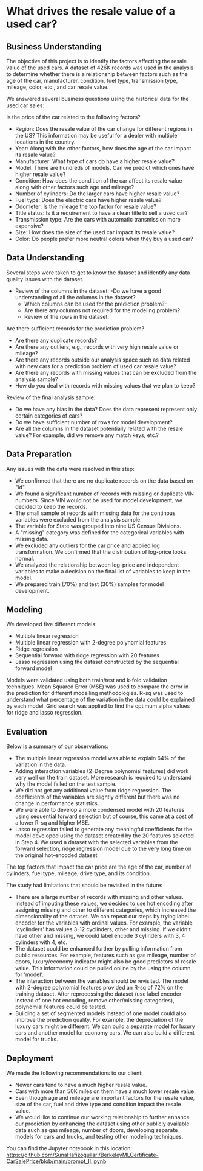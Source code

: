 # What drives the resale value of a used car?

## Business Understanding
The objective of this project is to identify the factors affecting the resale value of the used cars. A dataset of 426K records was used in the analysis to determine whether there is a relationship between factors such as the age of the car, manufacturer, condition, fuel type, transmission type, mileage, color, etc., and car resale value.

We answered several business questions using the historical data for the used car sales:

Is the price of the car related to the following factors?
- Region: Does the resale value of the car change for different regions in the US? This information may be useful for a dealer with multiple locations in the country.
- Year: Along with the other factors, how does the age of the car impact its resale value?
- Manufacturer: What type of cars do have a higher resale value?
- Model: There are hundreds of models. Can we predict which ones have higher resale value?
- Condition: How does the condition of the car affect its resale value along with other factors such age and mileage?
- Number of cylinders: Do the larger cars have higher resale value?
- Fuel type: Does the electric cars have higher resale value?
- Odometer: Is the mileage the top factor for resale value?
- Title status: Is it a requirement to have a clean title to sell a used car?
- Transmission type: Are the cars with automatic transmission more expensive?
- Size: How does the size of the used car impact its resale value?
- Color: Do people prefer more neutral colors when they buy a used car?

## Data Understanding
Several steps were taken to get to know the dataset and identify any data quality issues with the dataset.
- Review of the columns in the dataset:
  -Do we have a good understanding of all the columns in the dataset?
  - Which columns can be used for the prediction problem?-
  - Are there any columns not required for the modeling problem?
  - Review of the rows in the dataset:

Are there sufficient records for the prediction problem?
- Are there any duplicate records?
- Are there any outliers, e.g., records with very high resale value or mileage?
- Are there any records outside our analysis space such as data related with new cars for a prediction problem of used car resale value?
- Are there any records with missing values that can be excluded from the analysis sample?
- How do you deal with records with missing values that we plan to keep?

Review of the final analysis sample:
- Do we have any bias in the data? Does the data represent represent only certain categories of cars?
- Do we have sufficient number of rows for model development?
- Are all the columns in the dataset potentially related with the resale value? For example, did we remove any match keys, etc.?

## Data Preparation
Any issues with the data were resolved in this step:
- We confirmed that there are no duplicate records on the data based on "id".
- We found a significant number of records with missing or duplicate VIN numbers. Since VIN would not be used for model development, we decided to keep the records.
- The small sample of records with missing data for the continous variables were excluded from the analysis sample.
- The variable for State was grouped into nine US Census Divisions.
- A "missing" category was defined for the categorical variables with missing data.
- We excluded any outliers for the car price and applied log transformation. We confirmed that the distribution of log-price looks normal.
- We analyzed the relationship between log-price and independent variables to make a decision on the final list of variables to keep in the model.
- We prepared train (70%) and test (30%) samples for model development.

## Modeling
We developed five different models:
- Multiple linear regression
- Multiple linear regression with 2-degree polynomial features
- Ridge regression
- Sequential forward with ridge regression with 20 features
- Lasso regression using the dataset constructed by the sequential forward model

Models were validated using both train/test and k-fold validation techniques. Mean Squared Error (MSE) was used to compare the error in the prediction for different modelling methodologies. R-sq was used to understand what percentage of the variation in the data could be explained by each model. Grid search was applied to find the optimum alpha values for ridge and lasso regression. 

## Evaluation
Below is a summary of our observations:
- The multiple linear regression model was able to explain 64% of the variation in the data.
- Adding interaction variables (2-Degree polynomial features) did work very well on the train dataset. More research is required to understand why the model failed on the test sample.
- We did not get any additional value from ridge regression. The coefficients of the variables are slightly different but there was no change in performance statistics.
- We were able to develop a more condensed model with 20 features using sequential forward selection but of course, this came at a cost of a lower R-sq and higher MSE.
- Lasso regression failed to generate any meaningful coefficients for the model developed using the dataset created by the 20 features selected in Step 4. We used a dataset with the selected variables from the forward selection, ridge regression model due to the very long time on the original hot-encoded dataset

The top factors that impact the car price are the age of the car, number of cylinders, fuel type, mileage, drive type, and its condition.

The study had limitations that should be revisited in the future:
- There are a large number of records with missing and other values. Instead of imputing these values, we decided to use hot encoding after assigning missing and other to different categories, which increased the dimensionality of the dataset. We can repeat our steps by trying label encoder for the variables with ordinal values. For example, the variable 'cyclinders' has values 3-12 cyclinders, other and missing. If we didn't have other and missing, we could label encode 3 cylinders with 3, 4 cylinders with 4, etc.
- The dataset could be enhanced further by pulling information from public resources. For example, features such as gas mileage, number of doors, luxury/economy indicator might also be good predictors of resale value. This information could be pulled online by the using the column for 'model'.
- The interaction between the variables should be revisited. The model with 2-degree polynomial features provided an R-sq of 72% on the training dataset. After reprocessing the dataset (use label encoder instead of one hot encoding, remove other/missing categories), polynomial features could be tested.
- Building a set of segmented models instead of one model could also improve the prediction quality. For example, the depreciation of the luxury cars might be different. We can build a separate model for luxury cars and another model for economy cars. We can also build a different model for trucks.

## Deployment
We made the following recommendations to our client:
- Newer cars tend to have a much higher resale value.
- Cars with more than 50K miles on them have a much lower resale value.
- Even though age and mileage are important factors for the resale value, size of the car, fuel and drive type and condition impact the resale value.
- We would like to continue our working relationship to further enhance our prediction by enhancing the dataset using other publicly available data such as gas mileage, number of doors, developing separate models for cars and trucks, and testing other modeling techniques.

You can find the Jupyter notebook in this location: https://github.com/SunaHafizogullari/BerkeleyMLCertificate-CarSalePrice/blob/main/prompt_II.ipynb
